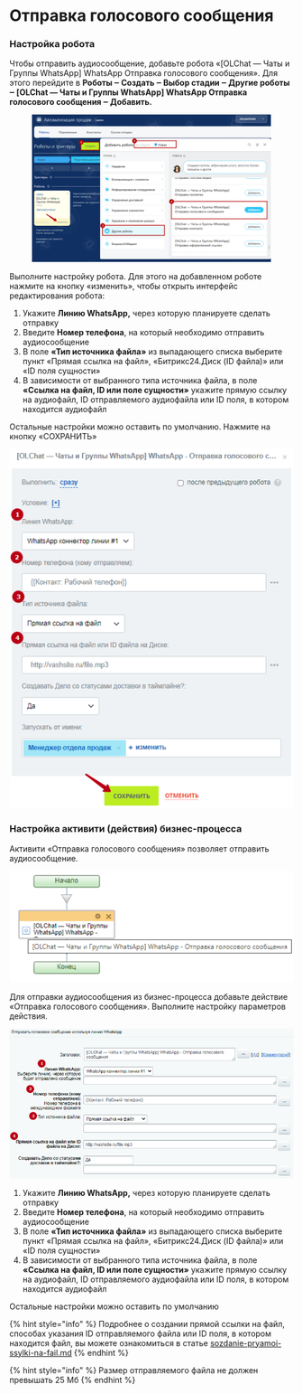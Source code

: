 # Отправка голосового сообщения

### Настройка робота

Чтобы отправить аудиосообщение, добавьте робота «\[OLChat — Чаты и Группы WhatsApp] WhatsApp Отправка голосового сообщения». Для этого перейдите в **Роботы ‒ Создать ‒ Выбор стадии ‒ Другие роботы ‒ \[OLChat — Чаты и Группы WhatsApp] WhatsApp Отправка голосового сообщения ‒ Добавить.**

<figure><img src="../../.gitbook/assets/image (440).png" alt=""><figcaption></figcaption></figure>

Выполните настройку робота. Для этого на добавленном роботе нажмите на кнопку «изменить», чтобы открыть интерфейс редактирования робота:

1. Укажите **Линию WhatsApp,** через которую планируете сделать отправку
2. Введите **Номер телефона**, на который необходимо отправить аудиосообщение
3. В поле **«Тип источника файла»** из выпадающего списка выберите пункт «Прямая ссылка на файл», «Битрикс24.Диск (ID файла)» или «ID поля сущности»
4. В зависимости от выбранного типа источника файла, в поле **«Ссылка на файл, ID или поле сущности»** укажите прямую ссылку на аудиофайл, ID отправляемого аудиофайла или ID поля, в котором находится аудиофайл

Остальные настройки можно оставить по умолчанию. Нажмите на кнопку «СОХРАНИТЬ»

![](<../../.gitbook/assets/image (102).png>)

### Настройка активити (действия) бизнес-процесса

Активити «Отправка голосового сообщения» позволяет отправить аудиосообщение.

![](<../../.gitbook/assets/image (857).png>)

Для отправки аудиосообщения из бизнес-процесса добавьте действие «Отправка голосового сообщения». Выполните настройку параметров действия.

![](<../../.gitbook/assets/image (717).png>)

1. Укажите **Линию WhatsApp,** через которую планируете сделать отправку
2. Введите **Номер телефона**, на который необходимо отправить аудиосообщение
3. В поле **«Тип источника файла»** из выпадающего списка выберите пункт «Прямая ссылка на файл», «Битрикс24.Диск (ID файла)» или «ID поля сущности»
4. В зависимости от выбранного типа источника файла, в поле **«Ссылка на файл, ID или поле сущности»** укажите прямую ссылку на аудиофайл, ID отправляемого аудиофайла или ID поля, в котором находится аудиофайл

Остальные настройки можно оставить по умолчанию

{% hint style="info" %}
Подробнее о создании прямой ссылки на файл, способах указания ID отправляемого файла или ID поля, в котором находится файл, вы можете ознакомиться в статье [sozdanie-pryamoi-ssylki-na-fail.md](../sozdanie-pryamoi-ssylki-na-fail.md "mention")
{% endhint %}

{% hint style="info" %}
Размер отправляемого файла не должен превышать 25 Мб
{% endhint %}
